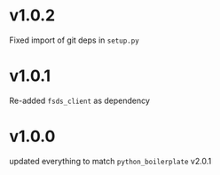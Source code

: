 # v1.0.2

Fixed import of git deps in `setup.py`

# v1.0.1

Re-added `fsds_client` as dependency

# v1.0.0

updated everything to match `python_boilerplate` v2.0.1
